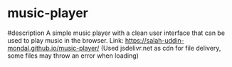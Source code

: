# music-player
#description
A simple music player with a clean user interface that can be used to play music in the browser. Link: https://salah-uddin-mondal.github.io/music-player/
(Used jsdelivr.net as cdn for file delivery, some files may throw an error when loading)
